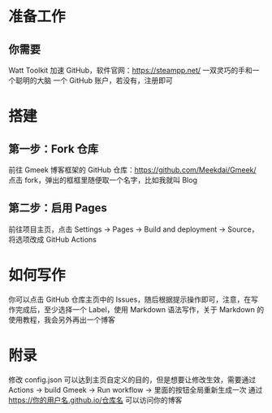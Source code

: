 # 准备工作
## 你需要
Watt Toolkit 加速 GitHub，软件官网：https://steampp.net/
一双灵巧的手和一个聪明的大脑
一个 GitHub 账户，若没有，注册即可
# 搭建
## 第一步：Fork 仓库
前往 Gmeek 博客框架的 GitHub 仓库：https://github.com/Meekdai/Gmeek/
点击 fork，弹出的框框里随便取一个名字，比如我就叫 Blog
## 第二步：启用 Pages
前往项目主页，点击 Settings -> Pages -> Build and deployment -> Source，将选项改成 GitHub Actions
# 如何写作
你可以点击 GitHub 仓库主页中的 Issues，随后根据提示操作即可，注意，在写作完成后，至少选择一个 Label，使用 Markdown 语法写作，关于 Markdown 的使用教程，我会另外再出一个博客
# 附录
修改 config.json 可以达到主页自定义的目的，但是想要让修改生效，需要通过Actions -> build Gmeek -> Run workflow -> 里面的按钮全局重新生成一次
通过 https://你的用户名.github.io/仓库名 可以访问你的博客
